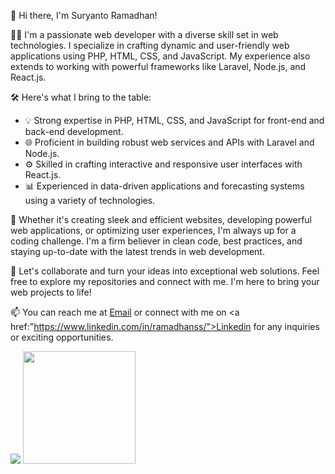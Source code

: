 👋 Hi there, I'm Suryanto Ramadhan!

👨‍💻 I'm a passionate web developer with a diverse skill set in web technologies. I specialize in crafting dynamic and user-friendly web applications using PHP, HTML, CSS, and JavaScript. My experience also extends to working with powerful frameworks like Laravel, Node.js, and React.js.

🛠️ Here's what I bring to the table:
- 💡 Strong expertise in PHP, HTML, CSS, and JavaScript for front-end and back-end development.
- 🌐 Proficient in building robust web services and APIs with Laravel and Node.js.
- ⚙️ Skilled in crafting interactive and responsive user interfaces with React.js.
- 📊 Experienced in data-driven applications and forecasting systems using a variety of technologies.

🔧 Whether it's creating sleek and efficient websites, developing powerful web applications, or optimizing user experiences, I'm always up for a coding challenge. I'm a firm believer in clean code, best practices, and staying up-to-date with the latest trends in web development.

🚀 Let's collaborate and turn your ideas into exceptional web solutions. Feel free to explore my repositories and connect with me. I'm here to bring your web projects to life!

📫 You can reach me at <a href="mailto:ramadhansuryanto44@gmail.com">Email</a> or connect with me on <a href:"https://www.linkedin.com/in/ramadhanss/">Linkedin</a> for any inquiries or exciting opportunities.

<p>
    <img src="https://github-readme-stats.vercel.app/api?username=ramadhansur&hide=contribs,prs&show_icons=true&hide_border=true&title_color=000" />
    <img src="https://github-readme-stats.vercel.app/api/top-langs/?username=ramadhansur&layout=compact" height=180 />
</p>
